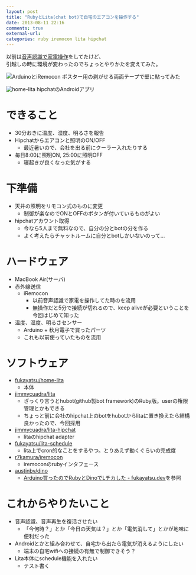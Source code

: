 ```yaml
---
layout: post
title: "RubyとLita(chat bot)で自宅のエアコンを操作する"
date: 2013-08-11 22:16
comments: true
external-url: 
categories: ruby iremocon lita hipchat
---
```


以前は[音声認識で家電操作](https://github.com/fukayatsu/room_bot/blob/master/julius/roombot.rb)をしてたけど、  
引越しの時に環境が変わったのでちょっとやりかたを変えてみた。

![ArduinoとiRemocon](https://lh6.googleusercontent.com/-kIVBmVmPATk/UgOX0He2ECI/AAAAAAAAPFs/QtRvi0Pc464/w701-h526-no/IMG_20130808_220558.jpg)
ポスター用の剥がせる両面テープで壁に貼ってみた

![home-lita](https://dl.dropboxusercontent.com/u/85825/blog/image/20130811/home-lita.png)
hipchatのAndroidアプリ

# できること
- 30分おきに温度、湿度、明るさを報告
- Hipchatからエアコンと照明のON/OFF
    - 最近暑いので、会社を出る前にクーラー入れたりする
- 毎日8:00に照明ON, 25:00に照明OFF
    - 寝起きが良くなった気がする

# 下準備
- 天井の照明をリモコン式のものに変更
    - 制御が楽なのでONとOFFのボタンが付いているものがよい
- hipchatアカウント取得
    - 今なら5人まで無料なので、自分の分とbotの分を作る
    - よく考えたらチャットルームに自分とbotしかいないのって...

# ハードウェア
- MacBook Air(サーバ)
- 赤外線送信
    - iRemocon
        - 以前音声認識で家電を操作してた時のを流用
        - 無操作だと5分で接続が切れるので、keep aliveが必要ということを今回はじめて知った
- 温度、湿度、明るさセンサー
    - Arduino + 秋月電子で買ったパーツ
    - これも以前使っていたものを流用

# ソフトウェア
- [fukayatsu/home-lita](https://github.com/fukayatsu/home-lita)
    - 本体
- [jimmycuadra/lita](https://github.com/jimmycuadra/lita)
    - ざっくり言うとhubot(github製bot framework)のRuby版。userの権限管理とかもできる
    - ちょっと前に会社のhipchat上のbotをhubotからlitaに置き換えたら結構良かったので、今回採用
- [jimmycuadra/lita-hipchat](https://github.com/jimmycuadra/lita-hipchat)
    - litaのhipchat adapter
- [fukayatsu/lita-schedule](https://github.com/fukayatsu/lita-schedule)
    - lita上でcron的なことをするやつ。とりあえず動くぐらいの完成度
- [r7kamura/iremocon](https://github.com/r7kamura/iremocon)
    - iremoconのrubyインタフェース
- [austinbv/dino](https://github.com/austinbv/dino)
    - [Arduino買ったのでRubyとDinoでLチカした - fukayatsu.dev](http://blog.fukayatsu.com/2013/01/23/hello-arduino-with-ruby-and-dino/)を参照

# これからやりたいこと
- 音声認識、音声再生を復活させたい
    - 「今何時？」とか「今日の天気は？」とか「電気消して」とかが地味に便利だった
- Androidとかと組み合わせて、自宅から出たら電気が消えるようにしたい
    - 端末の自宅wifiへの接続の有無で制御できそう？
- Lita本体にschedule機能を入れたい
    - テスト書く
